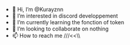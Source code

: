 - 👋 Hi, I’m @Kurayznn
- 👀 I’m interested in discord developpement
- 🌱 I’m currently learning the fonction of token
- 💞️ I’m looking to collaborate on nothing
- 📫 How to reach me ///<<\\\

<!---
Kurayznn/Kurayznn is a ✨ special ✨ repository because its `README.md` (this file) appears on your GitHub profile.
You can click the Preview link to take a look at your changes.
--->
